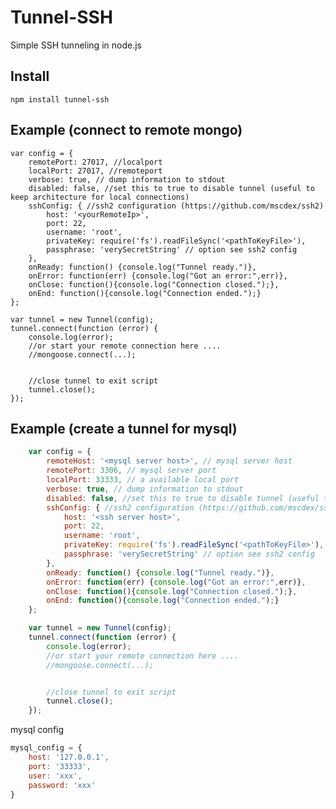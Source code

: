 Tunnel-SSH
==========

Simple SSH tunneling in node.js

## Install ##
    npm install tunnel-ssh

## Example (connect to remote mongo) ##

    var config = {
        remotePort: 27017, //localport
        localPort: 27017, //remoteport
        verbose: true, // dump information to stdout
        disabled: false, //set this to true to disable tunnel (useful to keep architecture for local connections)
        sshConfig: { //ssh2 configuration (https://github.com/mscdex/ssh2)
            host: '<yourRemoteIp>',
            port: 22,
            username: 'root',
            privateKey: require('fs').readFileSync('<pathToKeyFile>'),
            passphrase: 'verySecretString' // option see ssh2 config
        },
        onReady: function() {console.log("Tunnel ready.")},
        onError: function(err) {console.log("Got an error:",err)},
        onClose: function(){console.log("Connection closed.");},
        onEnd: function(){console.log("Connection ended.");}
    };

    var tunnel = new Tunnel(config);
    tunnel.connect(function (error) {
        console.log(error);
        //or start your remote connection here .... 
        //mongoose.connect(...);


        //close tunnel to exit script 
        tunnel.close();
    });
## Example (create a tunnel for mysql) ##
```javascript
    var config = {
        remoteHost: '<mysql server host>', // mysql server host
        remotePort: 3306, // mysql server port
        localPort: 33333, // a available local port
        verbose: true, // dump information to stdout
        disabled: false, //set this to true to disable tunnel (useful to keep architecture for local connections)
        sshConfig: { //ssh2 configuration (https://github.com/mscdex/ssh2)
            host: '<ssh server host>',
            port: 22,
            username: 'root',
            privateKey: require('fs').readFileSync('<pathToKeyFile>'),
            passphrase: 'verySecretString' // option see ssh2 config
        },
        onReady: function() {console.log("Tunnel ready.")},
        onError: function(err) {console.log("Got an error:",err)},
        onClose: function(){console.log("Connection closed.");},
        onEnd: function(){console.log("Connection ended.");}
    };

    var tunnel = new Tunnel(config);
    tunnel.connect(function (error) {
        console.log(error);
        //or start your remote connection here .... 
        //mongoose.connect(...);


        //close tunnel to exit script 
        tunnel.close();
    });
```
mysql config
```javascript
mysql_config = {
    host: '127.0.0.1',
    port: '33333',
    user: 'xxx',
    password: 'xxx'
}
```
